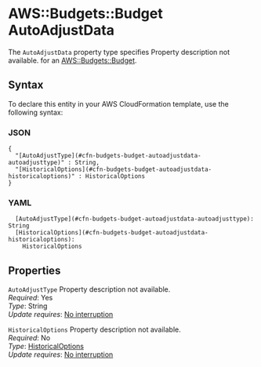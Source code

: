 # AWS::Budgets::Budget AutoAdjustData<a name="aws-properties-budgets-budget-autoadjustdata"></a>

<a name="aws-properties-budgets-budget-autoadjustdata-description"></a>The `AutoAdjustData` property type specifies Property description not available\. for an [AWS::Budgets::Budget](aws-resource-budgets-budget.md)\.

## Syntax<a name="aws-properties-budgets-budget-autoadjustdata-syntax"></a>

To declare this entity in your AWS CloudFormation template, use the following syntax:

### JSON<a name="aws-properties-budgets-budget-autoadjustdata-syntax.json"></a>

```
{
  "[AutoAdjustType](#cfn-budgets-budget-autoadjustdata-autoadjusttype)" : String,
  "[HistoricalOptions](#cfn-budgets-budget-autoadjustdata-historicaloptions)" : HistoricalOptions
}
```

### YAML<a name="aws-properties-budgets-budget-autoadjustdata-syntax.yaml"></a>

```
  [AutoAdjustType](#cfn-budgets-budget-autoadjustdata-autoadjusttype): String
  [HistoricalOptions](#cfn-budgets-budget-autoadjustdata-historicaloptions): 
    HistoricalOptions
```

## Properties<a name="aws-properties-budgets-budget-autoadjustdata-properties"></a>

`AutoAdjustType`  <a name="cfn-budgets-budget-autoadjustdata-autoadjusttype"></a>
Property description not available\.  
*Required*: Yes  
*Type*: String  
*Update requires*: [No interruption](https://docs.aws.amazon.com/AWSCloudFormation/latest/UserGuide/using-cfn-updating-stacks-update-behaviors.html#update-no-interrupt)

`HistoricalOptions`  <a name="cfn-budgets-budget-autoadjustdata-historicaloptions"></a>
Property description not available\.  
*Required*: No  
*Type*: [HistoricalOptions](aws-properties-budgets-budget-historicaloptions.md)  
*Update requires*: [No interruption](https://docs.aws.amazon.com/AWSCloudFormation/latest/UserGuide/using-cfn-updating-stacks-update-behaviors.html#update-no-interrupt)